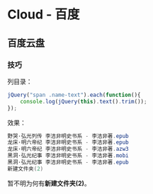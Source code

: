 # Cloud - 百度

## 百度云盘

### 技巧

列目录：

```javascript
jQuery("span .name-text").each(function(){
    console.log(jQuery(this).text().trim());
});
```
 
效果：

```java
野哭·弘光列传 李洁非明史书系 - 李洁非著.epub
龙床·明六帝纪 李洁非明史书系 - 李洁非著.epub
龙床·明六帝纪 李洁非明史书系 - 李洁非著.azw3
黑洞·弘光纪事 李洁非明史书系 - 李洁非著.mobi
黑洞·弘光纪事 李洁非明史书系 - 李洁非著.epub
新建文件夹(2)
```

暂不明为何有**新建文件夹(2)**。


